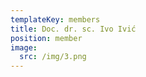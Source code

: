```yaml
---
templateKey: members
title: Doc. dr. sc. Ivo Ivić
position: member
image:
  src: /img/3.png
---
```

